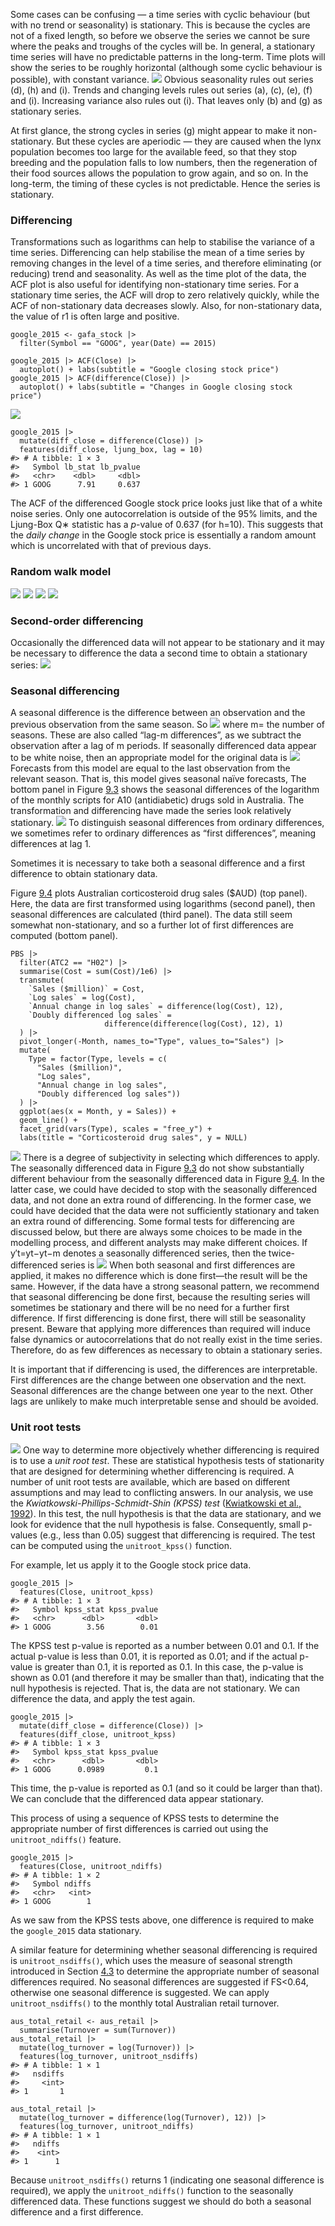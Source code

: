 Some cases can be confusing — a time series with cyclic behaviour (but with no trend or seasonality) is stationary. This is because the cycles are not of a fixed length, so before we observe the series we cannot be sure where the peaks and troughs of the cycles will be.
In general, a stationary time series will have no predictable patterns in the long-term. Time plots will show the series to be roughly horizontal (although some cyclic behaviour is possible), with constant variance.
![](https://i.imgur.com/XSphkIM.png)
Obvious seasonality rules out series (d), (h) and (i). Trends and changing levels rules out series (a), (c), (e), (f) and (i). Increasing variance also rules out (i). That leaves only (b) and (g) as stationary series.

At first glance, the strong cycles in series (g) might appear to make it non-stationary. But these cycles are aperiodic — they are caused when the lynx population becomes too large for the available feed, so that they stop breeding and the population falls to low numbers, then the regeneration of their food sources allows the population to grow again, and so on. In the long-term, the timing of these cycles is not predictable. Hence the series is stationary.

### Differencing
Transformations such as logarithms can help to stabilise the variance of a time series. Differencing can help stabilise the mean of a time series by removing changes in the level of a time series, and therefore eliminating (or reducing) trend and seasonality.
As well as the time plot of the data, the ACF plot is also useful for identifying non-stationary time series. For a stationary time series, the ACF will drop to zero relatively quickly, while the ACF of non-stationary data decreases slowly. Also, for non-stationary data, the value of r1 is often large and positive.
```
google_2015 <- gafa_stock |>
  filter(Symbol == "GOOG", year(Date) == 2015)
```

```
google_2015 |> ACF(Close) |>
  autoplot() + labs(subtitle = "Google closing stock price")
google_2015 |> ACF(difference(Close)) |>
  autoplot() + labs(subtitle = "Changes in Google closing stock price")
```
![](https://i.imgur.com/lJ84fGr.png)
```
google_2015 |>
  mutate(diff_close = difference(Close)) |>
  features(diff_close, ljung_box, lag = 10)
#> # A tibble: 1 × 3
#>   Symbol lb_stat lb_pvalue
#>   <chr>    <dbl>     <dbl>
#> 1 GOOG      7.91     0.637
```
The ACF of the differenced Google stock price looks just like that of a white noise series. Only one autocorrelation is outside of the 95% limits, and the Ljung-Box Q∗ statistic has a _p_-value of 0.637 (for h=10). This suggests that the _daily change_ in the Google stock price is essentially a random amount which is uncorrelated with that of previous days.
### Random walk model
![](https://i.imgur.com/mt7COkT.png)
![](https://i.imgur.com/oxyHxsi.png)
![](https://i.imgur.com/RYPFVuS.png)
![](https://i.imgur.com/FVzViLf.png)


### Second-order differencing[](https://otexts.com/fpp3/stationarity.html#second-order-differencing)
Occasionally the differenced data will not appear to be stationary and it may be necessary to difference the data a second time to obtain a stationary series:
![](https://i.imgur.com/Bs7fqPP.png)

### Seasonal differencing
A seasonal difference is the difference between an observation and the previous observation from the same season. So
![](https://i.imgur.com/pm3gEOH.png)
where m= the number of seasons. These are also called “lag-m differences”, as we subtract the observation after a lag of m periods.
If seasonally differenced data appear to be white noise, then an appropriate model for the original data is
![](https://i.imgur.com/0cmg0sP.png)
Forecasts from this model are equal to the last observation from the relevant season. That is, this model gives seasonal naïve forecasts,
The bottom panel in Figure [9.3](https://otexts.com/fpp3/stationarity.html#fig:a10diff) shows the seasonal differences of the logarithm of the monthly scripts for A10 (antidiabetic) drugs sold in Australia. The transformation and differencing have made the series look relatively stationary.
![](https://i.imgur.com/La1ntbD.png)
To distinguish seasonal differences from ordinary differences, we sometimes refer to ordinary differences as “first differences”, meaning differences at lag 1.


Sometimes it is necessary to take both a seasonal difference and a first difference to obtain stationary data.

Figure [9.4](https://otexts.com/fpp3/stationarity.html#fig:h02diff) plots Australian corticosteroid drug sales ($AUD) (top panel). Here, the data are first transformed using logarithms (second panel), then seasonal differences are calculated (third panel). The data still seem somewhat non-stationary, and so a further lot of first differences are computed (bottom panel).

```
PBS |>
  filter(ATC2 == "H02") |>
  summarise(Cost = sum(Cost)/1e6) |>
  transmute(
    `Sales ($million)` = Cost,
    `Log sales` = log(Cost),
    `Annual change in log sales` = difference(log(Cost), 12),
    `Doubly differenced log sales` =
                     difference(difference(log(Cost), 12), 1)
  ) |>
  pivot_longer(-Month, names_to="Type", values_to="Sales") |>
  mutate(
    Type = factor(Type, levels = c(
      "Sales ($million)",
      "Log sales",
      "Annual change in log sales",
      "Doubly differenced log sales"))
  ) |>
  ggplot(aes(x = Month, y = Sales)) +
  geom_line() +
  facet_grid(vars(Type), scales = "free_y") +
  labs(title = "Corticosteroid drug sales", y = NULL)
```
![](https://i.imgur.com/BFKWR2C.png)
There is a degree of subjectivity in selecting which differences to apply. The seasonally differenced data in Figure [9.3](https://otexts.com/fpp3/stationarity.html#fig:a10diff) do not show substantially different behaviour from the seasonally differenced data in Figure [9.4](https://otexts.com/fpp3/stationarity.html#fig:h02diff). In the latter case, we could have decided to stop with the seasonally differenced data, and not done an extra round of differencing. In the former case, we could have decided that the data were not sufficiently stationary and taken an extra round of differencing. Some formal tests for differencing are discussed below, but there are always some choices to be made in the modelling process, and different analysts may make different choices.
If y′t=yt−yt−m denotes a seasonally differenced series, then the twice-differenced series is
![](https://i.imgur.com/q9mgpz9.png)
When both seasonal and first differences are applied, it makes no difference which is done first—the result will be the same. However, if the data have a strong seasonal pattern, we recommend that seasonal differencing be done first, because the resulting series will sometimes be stationary and there will be no need for a further first difference. If first differencing is done first, there will still be seasonality present.
Beware that applying more differences than required will induce false dynamics or autocorrelations that do not really exist in the time series. Therefore, do as few differences as necessary to obtain a stationary series.

It is important that if differencing is used, the differences are interpretable. First differences are the change between one observation and the next. Seasonal differences are the change between one year to the next. Other lags are unlikely to make much interpretable sense and should be avoided.

### Unit root tests

![](https://i.imgur.com/GzkKo8a.png)
One way to determine more objectively whether differencing is required is to use a _unit root test_. These are statistical hypothesis tests of stationarity that are designed for determining whether differencing is required.
A number of unit root tests are available, which are based on different assumptions and may lead to conflicting answers. In our analysis, we use the _Kwiatkowski-Phillips-Schmidt-Shin (KPSS) test_ ([Kwiatkowski et al., 1992](https://otexts.com/fpp3/stationarity.html#ref-KPSS92)). In this test, the null hypothesis is that the data are stationary, and we look for evidence that the null hypothesis is false. Consequently, small p-values (e.g., less than 0.05) suggest that differencing is required. The test can be computed using the `unitroot_kpss()` function.

For example, let us apply it to the Google stock price data.
```
google_2015 |>
  features(Close, unitroot_kpss)
#> # A tibble: 1 × 3
#>   Symbol kpss_stat kpss_pvalue
#>   <chr>      <dbl>       <dbl>
#> 1 GOOG        3.56        0.01
```
The KPSS test p-value is reported as a number between 0.01 and 0.1. If the actual p-value is less than 0.01, it is reported as 0.01; and if the actual p-value is greater than 0.1, it is reported as 0.1. In this case, the p-value is shown as 0.01 (and therefore it may be smaller than that), indicating that the null hypothesis is rejected. That is, the data are not stationary. We can difference the data, and apply the test again.
```
google_2015 |>
  mutate(diff_close = difference(Close)) |>
  features(diff_close, unitroot_kpss)
#> # A tibble: 1 × 3
#>   Symbol kpss_stat kpss_pvalue
#>   <chr>      <dbl>       <dbl>
#> 1 GOOG      0.0989         0.1
```
This time, the p-value is reported as 0.1 (and so it could be larger than that). We can conclude that the differenced data appear stationary.

This process of using a sequence of KPSS tests to determine the appropriate number of first differences is carried out using the `unitroot_ndiffs()` feature.
```
google_2015 |>
  features(Close, unitroot_ndiffs)
#> # A tibble: 1 × 2
#>   Symbol ndiffs
#>   <chr>   <int>
#> 1 GOOG        1
```
As we saw from the KPSS tests above, one difference is required to make the `google_2015` data stationary.

A similar feature for determining whether seasonal differencing is required is `unitroot_nsdiffs()`, which uses the measure of seasonal strength introduced in Section [4.3](https://otexts.com/fpp3/stlfeatures.html#stlfeatures) to determine the appropriate number of seasonal differences required. No seasonal differences are suggested if FS<0.64, otherwise one seasonal difference is suggested.
We can apply `unitroot_nsdiffs()` to the monthly total Australian retail turnover.
```
aus_total_retail <- aus_retail |>
  summarise(Turnover = sum(Turnover))
aus_total_retail |>
  mutate(log_turnover = log(Turnover)) |>
  features(log_turnover, unitroot_nsdiffs)
#> # A tibble: 1 × 1
#>   nsdiffs
#>     <int>
#> 1       1

aus_total_retail |>
  mutate(log_turnover = difference(log(Turnover), 12)) |>
  features(log_turnover, unitroot_ndiffs)
#> # A tibble: 1 × 1
#>   ndiffs
#>    <int>
#> 1      1
```
Because `unitroot_nsdiffs()` returns 1 (indicating one seasonal difference is required), we apply the `unitroot_ndiffs()` function to the seasonally differenced data. These functions suggest we should do both a seasonal difference and a first difference.